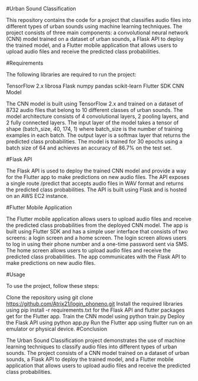#Urban Sound Classification

This repository contains the code for a project that classifies audio files into different types of urban sounds using machine learning techniques. The project consists of three main components: a convolutional neural network (CNN) model trained on a dataset of urban sounds, a Flask API to deploy the trained model, and a Flutter mobile application that allows users to upload audio files and receive the predicted class probabilities.

#Requirements

The following libraries are required to run the project:

TensorFlow 2.x
librosa
Flask
numpy
pandas
scikit-learn
Flutter SDK
CNN Model

The CNN model is built using TensorFlow 2.x and trained on a dataset of 8732 audio files that belong to 10 different classes of urban sounds. The model architecture consists of 4 convolutional layers, 2 pooling layers, and 2 fully connected layers. The input layer of the model takes a tensor of shape (batch_size, 40, 174, 1) where batch_size is the number of training examples in each batch. The output layer is a softmax layer that returns the predicted class probabilities. The model is trained for 30 epochs using a batch size of 64 and achieves an accuracy of 86.7% on the test set.

#Flask API

The Flask API is used to deploy the trained CNN model and provide a way for the Flutter app to make predictions on new audio files. The API exposes a single route /predict that accepts audio files in WAV format and returns the predicted class probabilities. The API is built using Flask and is hosted on an AWS EC2 instance.

#Flutter Mobile Application

The Flutter mobile application allows users to upload audio files and receive the predicted class probabilities from the deployed CNN model. The app is built using Flutter SDK and has a simple user interface that consists of two screens: a login screen and a home screen. The login screen allows users to log in using their phone number and a one-time password sent via SMS. The home screen allows users to upload audio files and receive the predicted class probabilities. The app communicates with the Flask API to make predictions on new audio files.

#Usage

To use the project, follow these steps:

Clone the repository using git clone https://github.com/Atrix21/login_phoneno.git
Install the required libraries using pip install -r requirements.txt for the Flask API and flutter packages get for the Flutter app.
Train the CNN model using python train.py
Deploy the Flask API using python app.py
Run the Flutter app using flutter run on an emulator or physical device.
#Conclusion

The Urban Sound Classification project demonstrates the use of machine learning techniques to classify audio files into different types of urban sounds. The project consists of a CNN model trained on a dataset of urban sounds, a Flask API to deploy the trained model, and a Flutter mobile application that allows users to upload audio files and receive the predicted class probabilities.
